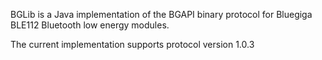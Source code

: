 BGLib is a Java implementation of the BGAPI binary protocol for Bluegiga BLE112 Bluetooth low energy modules.

The current implementation supports protocol version 1.0.3